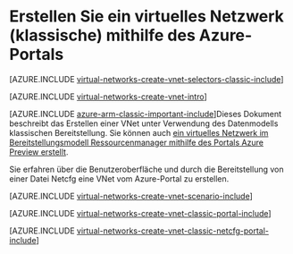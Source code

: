 <properties
   pageTitle="Erstellen Sie ein virtuelles Netzwerk über das Azure-Portal | Microsoft Azure"
   description="Informationen Sie zum Erstellen eines virtuellen Netzwerks über das Azure-Portal."
   services="virtual-network"
   documentationCenter=""
   authors="jimdial"
   manager="carmonm"
   editor=""
   tags="azure-service-management"/>

<tags
   ms.service="virtual-network"
   ms.devlang="na"
   ms.topic="article"
   ms.tgt_pltfrm="na"
   ms.workload="infrastructure-services"
   ms.date="03/15/2016"
   ms.author="jdial"/>

# <a name="create-a-virtual-network-classic-by-using-the-azure-portal"></a>Erstellen Sie ein virtuelles Netzwerk (klassische) mithilfe des Azure-Portals

[AZURE.INCLUDE [virtual-networks-create-vnet-selectors-classic-include](../../includes/virtual-networks-create-vnet-selectors-classic-include.md)]

[AZURE.INCLUDE [virtual-networks-create-vnet-intro](../../includes/virtual-networks-create-vnet-intro-include.md)]

[AZURE.INCLUDE [azure-arm-classic-important-include](../../includes/azure-arm-classic-important-include.md)]Dieses Dokument beschreibt das Erstellen einer VNet unter Verwendung des Datenmodells klassischen Bereitstellung. Sie können auch [ein virtuelles Netzwerk im Bereitstellungsmodell Ressourcenmanager mithilfe des Portals Azure Preview erstellt](virtual-networks-create-vnet-arm-pportal.md).

Sie erfahren über die Benutzeroberfläche und durch die Bereitstellung von einer Datei Netcfg eine VNet vom Azure-Portal zu erstellen.

[AZURE.INCLUDE [virtual-networks-create-vnet-scenario-include](../../includes/virtual-networks-create-vnet-scenario-include.md)]

[AZURE.INCLUDE [virtual-networks-create-vnet-classic-portal-include](../../includes/virtual-networks-create-vnet-classic-portal-include.md)]

[AZURE.INCLUDE [virtual-networks-create-vnet-classic-netcfg-portal-include](../../includes/virtual-networks-create-vnet-classic-netcfg-portal-include.md)]
